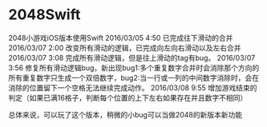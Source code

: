 # 2048Swift
2048小游戏iOS版本使用Swift
2016/03/05 4:50 已完成往下滑动的合并
2016/03/07 2:00 改变所有滑动的逻辑，已完成向左向右滑动以及左右合并
2016/03/07 3:08 完成所有滑动逻辑，但是往上滑动的tag有bug。
2016/03/07 3:56 修复所有滑动逻辑bug，新出现bug1:多个重复数字合并时会消除那个方向的所有重复数字只生成一个双倍数字，bug2:当一行或一列的中间数字消除时，会在消除的位置留下一个空格无法继续完成动作。
2016/03/08 9:55 增加游戏结束的判定（如果已满16格子，判断每个位置的上下左右如果存在并且数字不相同）

总体来说，可以玩了这个版本，稍微的小bug可以当做2048的新版本新功能


